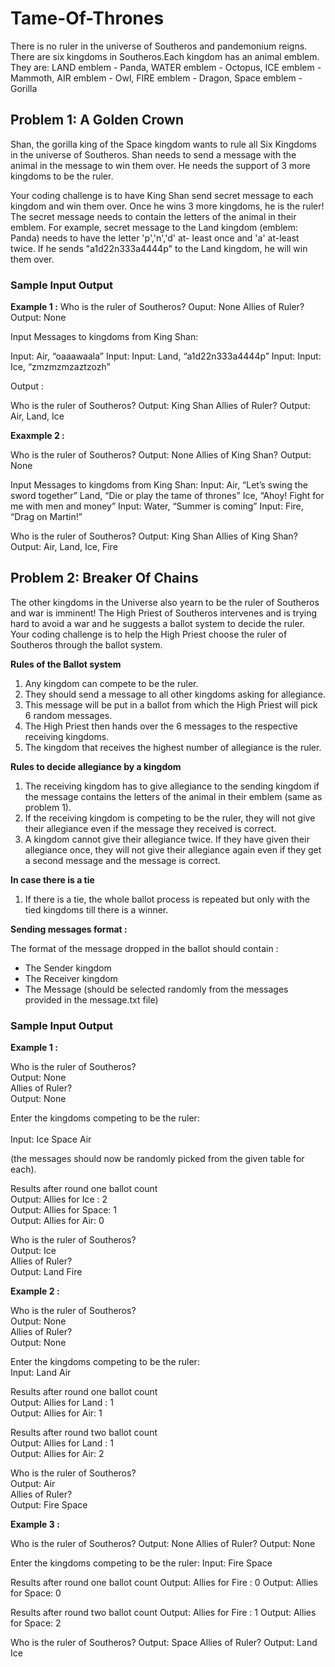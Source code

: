 # Tame-Of-Thrones

There is no ruler in the universe of Southeros and pandemonium reigns. 
There are six kingdoms in Southeros.Each kingdom has an animal emblem. They are: 
LAND emblem - Panda, 
WATER emblem - Octopus, 
ICE emblem - Mammoth, 
AIR emblem - Owl, 
FIRE emblem - Dragon,
Space emblem - Gorilla

## Problem 1: A Golden Crown

Shan, the gorilla king of the Space kingdom wants to rule all Six Kingdoms in the universe of Southeros.
Shan needs to send a message with the animal in the message to win them over. 
He needs the support of 3 more kingdoms to be the ruler.

Your coding challenge is to have King Shan send secret message to each kingdom and win them over.
Once he wins 3 more kingdoms, he is the ruler! The secret message needs to contain the letters of the animal 
in their emblem. 
For example, secret message to the Land kingdom (emblem: Panda) needs to have the letter 'p','n','d' at-
least once and 'a' at-least twice. If he sends "a1d22n333a4444p" to the Land kingdom, he will win them over.

### Sample Input Output

**Example 1 :** 
Who is the ruler of Southeros?
Ouput: None
Allies of Ruler?
Output: None

Input Messages to kingdoms from King Shan:

Input: Air, “oaaawaala” Input: 
Input: Land, “a1d22n333a4444p” Input: 
Input: Ice, “zmzmzmzaztzozh” 

Output :

Who is the ruler of Southeros?
Output: King Shan
Allies of Ruler?
Output: Air, Land, Ice

**Exaxmple 2 :**

Who is the ruler of Southeros?
Output: None
Allies of King Shan?
Output: None

Input Messages to kingdoms from King Shan: 
Input: Air, “Let’s swing the sword together”
Land, “Die or play the tame of thrones”
Ice, “Ahoy! Fight for me with men and money”
Input: Water, “Summer is coming”
Input: Fire, “Drag on Martin!”

Who is the ruler of Southeros?
Output: King Shan
Allies of King Shan?
Output: Air, Land, Ice, Fire

## Problem 2: Breaker Of Chains

The other kingdoms in the Universe also yearn to be the ruler of Southeros and war is imminent! 
The High Priest of Southeros intervenes and is trying hard to avoid a war and he suggests a ballot system 
to decide the ruler. Your coding challenge is to help the High Priest choose the ruler of Southeros 
through the ballot system.

**Rules of the Ballot system**

1. Any kingdom can compete to be the ruler.
2. They should send a message to all other kingdoms asking for allegiance.
3. This message will be put in a ballot from which the High Priest will pick 6 random messages.
4. The High Priest then hands over the 6 messages to the respective receiving kingdoms.
5. The kingdom that receives the highest number of allegiance is the ruler.

**Rules to decide allegiance by a kingdom**

1. The receiving kingdom has to give allegiance to the sending kingdom if the message contains the letters 
of the animal in their emblem (same as problem 1).
2. If the receiving kingdom is competing to be the ruler, they will not give their allegiance even 
if the message they received is correct.
3. A kingdom cannot give their allegiance twice. If they have given their allegiance once, they will not 
give their allegiance again even if they get a second message and the message is correct.

**In case there is a tie**
1. If there is a tie, the whole ballot process is repeated but only with the tied kingdoms till 
there is a winner.

**Sending messages format :**
 
The format of the message dropped in the ballot should contain :
- The Sender kingdom
- The Receiver kingdom
- The Message (should be selected randomly from the messages provided in the message.txt file)

### Sample Input Output 

**Example 1 :**

Who is the ruler of Southeros? <br/>
Output: None <br/>
Allies of Ruler? <br/>
Output: None <br/>

Enter the kingdoms competing to be the ruler: <br/>  
Input: Ice Space Air <br/>

(the messages should now be randomly picked from the given table for each). <br/>  

Results after round one ballot count <br/>
Output: Allies for Ice : 2 <br/>
Output: Allies for Space: 1 <br/>
Output: Allies for Air: 0 <br/>

Who is the ruler of Southeros? <br/>
Output: Ice <br/>
Allies of Ruler? <br/>
Output: Land Fire <br/>

**Example 2 :**

Who is the ruler of Southeros? <br/> 
Output: None  <br/>
Allies of Ruler?  <br/>
Output: None  <br/>

Enter the kingdoms competing to be the ruler: <br/> 
Input: Land Air  <br/>

Results after round one ballot count <br/> 
Output: Allies for Land : 1  <br/>
Output: Allies for Air: 1  <br/>

Results after round two ballot count <br/> 
Output: Allies for Land : 1  <br/>
Output: Allies for Air: 2  <br/>

Who is the ruler of Southeros?  <br/>
Output: Air  <br/>
Allies of Ruler?  <br/>
Output: Fire Space  <br/>

**Example 3 :** 

Who is the ruler of Southeros?
Output: None
Allies of Ruler?
Output: None

Enter the kingdoms competing to be the ruler:
Input: Fire Space

Results after round one ballot count
Output: Allies for Fire : 0
Output: Allies for Space: 0

Results after round two ballot count
Output: Allies for Fire : 1
Output: Allies for Space: 2

Who is the ruler of Southeros?
Output: Space
Allies of Ruler?
Output: Land Ice

